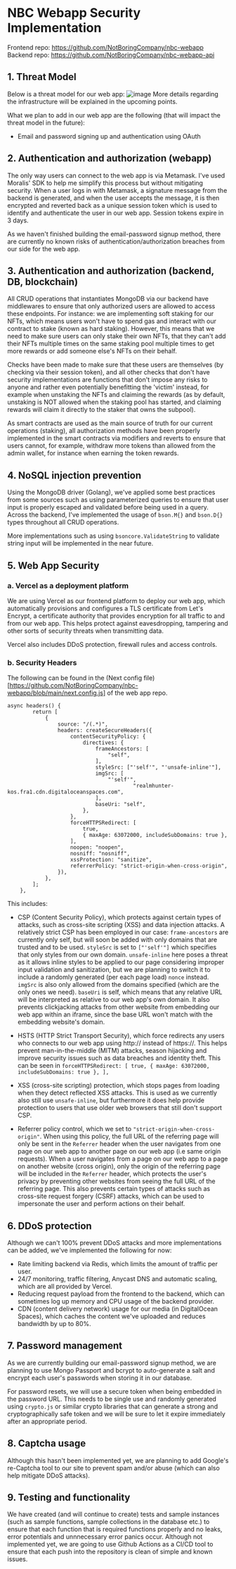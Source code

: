 # NBC Webapp Security Implementation
Frontend repo: https://github.com/NotBoringCompany/nbc-webapp
Backend repo: https://github.com/NotBoringCompany/nbc-webapp-api

## 1. Threat Model
Below is a threat model for our web app:
![image](https://user-images.githubusercontent.com/60882255/235114351-64b90af6-5c0c-49b4-82f0-7026b619e224.png)
More details regarding the infrastructure will be explained in the upcoming points.

What we plan to add in our web app are the following (that will impact the threat model in the future):
- Email and password signing up and authentication using OAuth

## 2. Authentication and authorization (webapp)
The only way users can connect to the web app is via Metamask. I've used Moralis' SDK to help me simplify this process but without mitigating security. When a user logs in with Metamask, a signature message from the backend is generated, and when the user accepts the message, it is then encrypted and reverted back as a unique session token which is used to identify and authenticate the user in our web app. Session tokens expire in 3 days. 

As we haven't finished building the email-password signup method, there are currently no known risks of authentication/authorization breaches from our side for the web app.

## 3. Authentication and authorization (backend, DB, blockchain)
All CRUD operations that instantiates MongoDB via our backend have middlewares to ensure that only authorized users are allowed to access these endpoints. For instance: we are implementing soft staking for our NFTs, which means users won't have to spend gas and interact with our contract to stake (known as hard staking). However, this means that we need to make sure users can only stake their own NFTs, that they can't add their NFTs multiple times on the same staking pool multiple times to get more rewards or add someone else's NFTs on their behalf. 

Checks have been made to make sure that these users are themselves (by checking via their session token), and all other checks that don't have security implementations are functions that don't impose any risks to anyone and rather even potentially benefitting the 'victim' instead, for example when unstaking the NFTs and claiming the rewards (as by default, unstaking is NOT allowed when the staking pool has started, and claiming rewards will claim it directly to the staker that owns the subpool).

As smart contracts are used as the main source of truth for our current operations (staking), all authorization methods have been properly implemented in the smart contracts via modifiers and reverts to ensure that users cannot, for example, withdraw more tokens than allowed from the admin wallet, for instance when earning the token rewards.

## 4. NoSQL injection prevention
Using the MongoDB driver (Golang), we've applied some best practices from some sources such as using parameterized queries to ensure that user input is properly escaped and validated before being used in a query. Across the backend, I've implemented the usage of `bson.M{}` and `bson.D{}` types throughout all CRUD operations. 

More implementations such as using `bsoncore.ValidateString` to validate string input will be implemented in the near future.

## 5. Web App Security
### a. Vercel as a deployment platform
We are using Vercel as our frontend platform to deploy our web app, which automatically provisions and configures a TLS certificate from Let's Encrypt, a certificate authority that provides encryption for all traffic to and from our web app. This helps protect against eavesdropping, tampering and other sorts of security threats when transmitting data. 

Vercel also includes DDoS protection, firewall rules and access controls.
### b. Security Headers
The following can be found in the (Next config file)[https://github.com/NotBoringCompany/nbc-webapp/blob/main/next.config.js] of the web app repo.
```
async headers() {
		return [
			{
				source: "/(.*)",
				headers: createSecureHeaders({
					contentSecurityPolicy: {
						directives: {
							frameAncestors: [
								"self",
							],
							styleSrc: ["'self'", "'unsafe-inline'"],
							imgSrc: [
								"'self'",
                						"realmhunter-kos.fra1.cdn.digitaloceanspaces.com",
							],
							baseUri: "self",
						},
					},
					forceHTTPSRedirect: [
						true,
						{ maxAge: 63072000, includeSubDomains: true },
					],
					noopen: "noopen",
					nosniff: "nosniff",
					xssProtection: "sanitize",
					referrerPolicy: "strict-origin-when-cross-origin",
				}),
			},
		];
	},
  ```
This includes:
- CSP (Content Security Policy), which protects against certain types of attacks, such as cross-site scripting (XSS) and data injection attacks. A relatively strict CSP has been employed in our case: `frame-ancestors` are currently only self, but will soon be added with only domains that are trusted and to be used. `styleSrc` is set to `["'self'"]` which specifies that only styles from our own domain. `unsafe-inline` here poses a threat as it allows inline styles to be applied to our page considering improper input validation and sanitization, but we are planning to switch it to include a randomly generated (per each page load) `nonce` instead. `imgSrc` is also only allowed from the domains specified (which are the only ones we need). `baseUri` is self, which means that any relative URL will be interpreted as relative to our web app's own domain. It also prevents clickjacking attacks from other website from embedding our web app within an iframe, since the base URL won't match with the embedding website's domain.

- HSTS (HTTP Strict Transport Security), which force redirects any users who connects to our web app using http:// instead of https://. This helps prevent man-in-the-middle (MITM) attacks, season hijacking and improve security issues such as data breaches and identity theft. This can be seen in `forceHTTPSRedirect: [
						true,
						{ maxAge: 63072000, includeSubDomains: true },
					],`
- XSS (cross-site scripting) protection, which stops pages from loading when they detect reflected XSS attacks. This is used as we currently also still use `unsafe-inline`, but furthermore it does help provide protection to users that use older web browsers that still don't support CSP.

- Referrer policy control, which we set to `"strict-origin-when-cross-origin"`. When using this policy, the full URL of the referring page will only be sent in the `Referrer` header when the user navigates from one page on our web app to another page on our web app (i.e same origin requests). When a user navigates from a page on our web app to a page on another website (cross origin), only the origin of the referring page will be included in the `Referrer` header, which protects the user's privacy by preventing other websites from seeing the full URL of the referring page. This also prevents certain types of attacks such as cross-site request forgery (CSRF) attacks, which can be used to impersonate the user and perform actions on their behalf.

## 6. DDoS protection
Although we can't 100% prevent DDoS attacks and more implementations can be added, we've implemented the following for now:
- Rate limiting backend via Redis, which limits the amount of traffic per user.
- 24/7 monitoring, traffic filtering, Anycast DNS and automatic scaling, which are all provided by Vercel.
- Reducing request payload from the frontend to the backend, which can sometimes log up memory and CPU usage of the backend provider.
- CDN (content delivery network) usage for our media (in DigitalOcean Spaces), which caches the content we've uploaded and reduces bandwidth by up to 80%.

## 7. Password management
As we are currently building our email-password signup method, we are planning to use Mongo Passport and bcrypt to auto-generate a salt and encrypt each user's passwords when storing it in our database.

For password resets, we will use a secure token when being embedded in the password URL. This needs to be single use and randomly generated using `crypto.js` or similar crypto libraries that can generate a strong and cryptographically safe token and we will be sure to let it expire immediately after an appropriate period.

## 8. Captcha usage
Although this hasn't been implemented yet, we are planning to add Google's re-Captcha tool to our site to prevent spam and/or abuse (which can also help mitigate DDoS attacks).

## 9. Testing and functionality
We have created (and will continue to create) tests and sample instances (such as sample functions, sample collections in the database etc.) to ensure that each function that is required functions properly and no leaks, error potentials and unnnecessary error panics occur. Although not implemented yet, we are going to use Github Actions as a CI/CD tool to ensure that each push into the repository is clean of simple and known issues.
